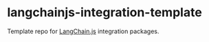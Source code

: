 # langchainjs-integration-template

Template repo for [LangChain.js](https://github.com/langchain-ai/langchainjs) integration packages.